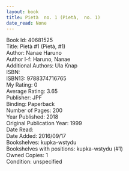 ```yaml
---
layout: book
title: Pietà  no. 1 (Pietà,  no. 1)
date_read: None
---
```


Book Id: 40681525<br />
Title: Pietà #1 (Pietà, #1)<br />
Author: Nanae Haruno<br />
Author l-f: Haruno, Nanae<br />
Additional Authors: Ula Knap<br />
ISBN: <br />
ISBN13: 9788374716765<br />
My Rating: 0<br />
Average Rating: 3.65<br />
Publisher: JPF<br />
Binding: Paperback<br />
Number of Pages: 200<br />
Year Published: 2018<br />
Original Publication Year: 1999<br />
Date Read: <br />
Date Added: 2016/09/17<br />
Bookshelves: kupka-wstydu<br />
Bookshelves with positions: kupka-wstydu (#1)<br />
Owned Copies: 1<br />
Condition: unspecified<br />

